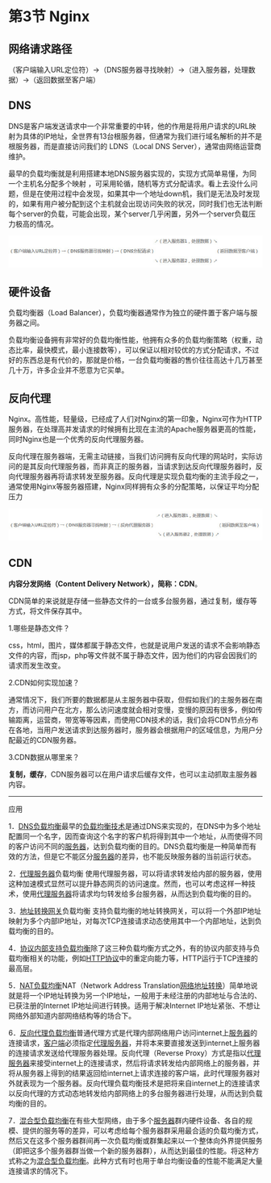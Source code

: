 # 第3节 Nginx

## 网络请求路径

（客户端输入URL定位符）→（DNS服务器寻找映射）→（进入服务器，处理数据）→（返回数据至客户端）



## DNS

DNS是客户端发送请求中一个非常重要的中转，他的作用是将用户请求的URL映射为具体的IP地址，全世界有13台根服务器，但通常为我们进行域名解析的并不是根服务器，而是直接访问我们的 LDNS（Local DNS Server），通常由网络运营商维护。



最早的负载均衡就是利用搭建本地DNS服务器实现的，实现方式简单易懂，为同一个主机名分配多个映射 ，可采用轮循，随机等方式分配请求。看上去没什么问题，但是在使用过程中会发现，如果其中一个地址down机，我们是无法及时发现的，如果有用户被分配到这个主机就会出现访问失败的状况，同时我们也无法判断每个server的负载，可能会出现，某个server几乎闲置，另外一个server负载压力极高的情况。

![img](./static/5e4d414cgw1er7cs8cplij20ji02fglw.jpg.jpeg) 



## 硬件设备

负载均衡器（Load Balancer），负载均衡器通常作为独立的硬件置于客户端与服务器之间。

负载均衡设备拥有非常好的负载均衡性能，他拥有众多的负载均衡策略（权重，动态比率，最快模式，最小连接数等），可以保证以相对较优的方式分配请求，不过好的东西总是有代价的，那就是价格，一台负载均衡器的售价往往高达十几万甚至几十万，许多企业并不愿意为它买单。



## 反向代理

Nginx。高性能，轻量级，已经成了人们对Nginx的第一印象，Nginx可作为HTTP服务器，在处理高并发请求的时候拥有比现在主流的Apache服务器更高的性能，同时Nginx也是一个优秀的反向代理服务器。



反向代理在服务器端，无需主动链接，当我们访问拥有反向代理的网站时，实际访问的是其反向代理服务器，而非真正的服务器，当请求到达反向代理服务器时，反向代理服务器再将请求转发至服务器。反向代理是实现负载均衡的主流手段之一，通常使用Nginx等服务器搭建，Nginx同样拥有众多的分配策略，以保证平均分配压力

![img](./static/5e4d414cgw1er7cs8rp0xj20k002jaad.jpg.jpeg)



## CDN

**内容分发网络（Content Delivery Network），简称：CDN**。

CDN简单的来说就是存储一些静态文件的一台或多台服务器，通过复制，缓存等方式，将文件保存其中。



1.哪些是静态文件？

css，html，图片，媒体都属于静态文件，也就是说用户发送的请求不会影响静态文件的内容，而jsp，php等文件就不属于静态文件，因为他们的内容会因我们的请求而发生改变。

2.CDN如何实现加速？

通常情况下，我们所要的数据都是从主服务器中获取，但假如我们的主服务器在南方，而访问用户在北方，那么访问速度就会相对变慢，变慢的原因有很多，例如传输距离，运营商，带宽等等因素，而使用CDN技术的话，我们会将CDN节点分布在各地，当用户发送请求到达服务器时，服务器会根据用户的区域信息，为用户分配最近的CDN服务器。

3.CDN数据从哪里来？

**复制，缓存**，CDN服务器可以在用户请求后缓存文件，也可以主动抓取主服务器内容。



--------------------------------------------------------------------------------------------------------------------------



应用

1．[DNS负载均衡](http://baike.baidu.com/view/486963.htm)最早的[负载均衡技术](http://baike.baidu.com/view/1234431.htm)是通过DNS来实现的，在DNS中为多个地址配置同一个名字，因而查询这个名字的客户机将得到其中一个地址，从而使得不同的客户访问不同的[服务器](http://baike.baidu.com/view/899.htm)，达到负载均衡的目的。DNS负载均衡是一种简单而有效的方法，但是它不能区分[服务器](http://baike.baidu.com/view/899.htm)的差异，也不能反映服务器的当前运行状态。

2．[代理服务器](http://baike.baidu.com/view/751.htm)负载均衡 使用代理服务器，可以将请求转发给内部的服务器，使用这种加速模式显然可以提升静态网页的访问速度。然而，也可以考虑这样一种技术，使用[代理服务器](http://baike.baidu.com/view/751.htm)将请求均匀转发给多台服务器，从而达到负载均衡的目的。

3．[地址转换网关](http://baike.baidu.com/view/3750570.htm)负载均衡 支持负载均衡的地址转换网关，可以将一个外部IP地址映射为多个内部IP地址，对每次TCP连接请求动态使用其中一个内部地址，达到负载均衡的目的。

4．[协议内部支持负载均衡](http://baike.baidu.com/view/486961.htm)除了这三种负载均衡方式之外，有的协议内部支持与负载均衡相关的功能，例如[HTTP协议](http://baike.baidu.com/view/70545.htm)中的重定向能力等，HTTP运行于TCP连接的最高层。

5．[NAT负载均衡](http://baike.baidu.com/view/486964.htm)NAT（Network Address Translation[网络地址转换](http://baike.baidu.com/view/875777.htm)）简单地说就是将一个IP地址转换为另一个IP地址，一般用于未经注册的内部地址与合法的、已获注册的Internet IP地址间进行转换。适用于解决Internet IP地址紧张、不想让网络外部知道内部网络结构等的场合下。

6．[反向代理负载均衡](http://baike.baidu.com/view/486965.htm)普通代理方式是代理内部网络用户访问internet上[服务器](http://baike.baidu.com/view/899.htm)的连接请求，[客户端](http://baike.baidu.com/view/930.htm)必须指定[代理服务器](http://baike.baidu.com/view/751.htm)，并将本来要直接发送到internet上服务器的连接请求发送给代理服务器处理。反向代理（Reverse Proxy）方式是指以[代理服务器](http://baike.baidu.com/view/751.htm)来接受internet上的连接请求，然后将请求转发给内部网络上的服务器，并将从服务器上得到的结果返回给internet上请求连接的客户端，此时代理服务器对外就表现为一个服务器。反向代理负载均衡技术是把将来自internet上的连接请求以反向代理的方式动态地转发给内部网络上的多台服务器进行处理，从而达到负载均衡的目的。

7．[混合型负载均衡](http://baike.baidu.com/view/486966.htm)在有些大型网络，由于多个[服务器](http://baike.baidu.com/view/899.htm)群内硬件设备、各自的规模、提供的服务等的差异，可以考虑给每个服务器群采用最合适的负载均衡方式，然后又在这多个服务器群间再一次负载均衡或群集起来以一个整体向外界提供服务（即把这多个服务器群当做一个新的服务器群），从而达到最佳的性能。将这种方式称之为[混合型负载均衡](http://baike.baidu.com/view/486966.htm)。此种方式有时也用于单台均衡设备的性能不能满足大量连接请求的情况下。